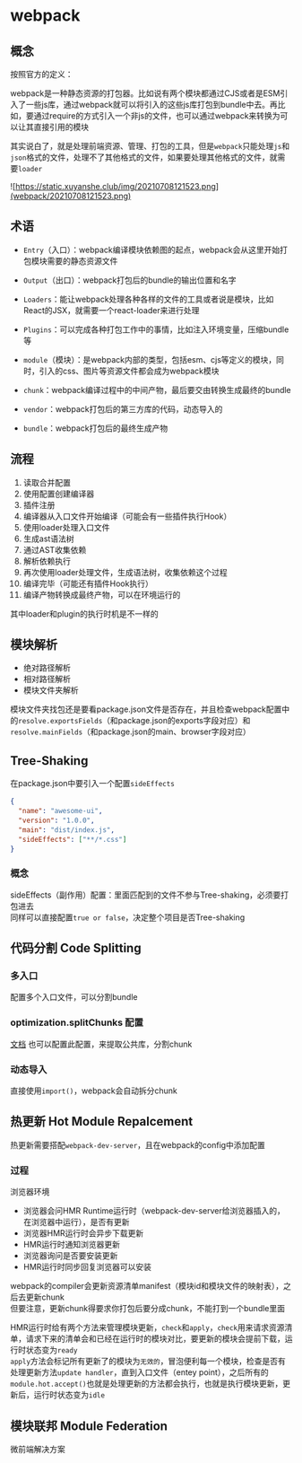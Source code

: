 # webpack

## 概念

按照官方的定义：

webpack是一种静态资源的打包器。比如说有两个模块都通过CJS或者是ESM引入了一些js库，通过webpack就可以将引入的这些js库打包到bundle中去。再比如，要通过require的方式引入一个非js的文件，也可以通过webpack来转换为可以让其直接引用的模块

其实说白了，就是处理前端资源、管理、打包的工具，但是`webpack`只能处理`js`和`json`格式的文件，处理不了其他格式的文件，如果要处理其他格式的文件，就需要`loader`

![https://static.xuyanshe.club/img/20210708121523.png](webpack/20210708121523.png)

## 术语

- `Entry`（入口）：webpack编译模块依赖图的起点，webpack会从这里开始打包模块需要的静态资源文件

- `Output`（出口）：webpack打包后的bundle的输出位置和名字

- `Loaders`：能让webpack处理各种各样的文件的工具或者说是模块，比如React的JSX，就需要一个react-loader来进行处理

- `Plugins`：可以完成各种打包工作中的事情，比如注入环境变量，压缩bundle等
- `module`（模块）：是webpack内部的类型，包括esm、cjs等定义的模块，同时，引入的css、图片等资源文件都会成为webpack模块
- `chunk`：webpack编译过程中的中间产物，最后要交由转换生成最终的bundle
- `vendor`：webpack打包后的第三方库的代码，动态导入的

- `bundle`：webpack打包后的最终生成产物

## 流程

1. 读取合并配置
2. 使用配置创建编译器
3. 插件注册
4. 编译器从入口文件开始编译（可能会有一些插件执行Hook）
5. 使用loader处理入口文件
6. 生成ast语法树
7. 通过AST收集依赖
8. 解析依赖执行
9. 再次使用loader处理文件，生成语法树，收集依赖这个过程
10. 编译完毕（可能还有插件Hook执行）
11. 编译产物转换成最终产物，可以在环境运行的

其中loader和plugin的执行时机是不一样的

## 模块解析
* 绝对路径解析
* 相对路径解析
* 模块文件夹解析

模块文件夹找包还是要看package.json文件是否存在，并且检查webpack配置中的`resolve.exportsFields`（和package.json的exports字段对应）和`resolve.mainFields`（和package.json的main、browser字段对应）

## Tree-Shaking
在package.json中要引入一个配置`sideEffects`
```json
{
  "name": "awesome-ui",
  "version": "1.0.0",
  "main": "dist/index.js",
  "sideEffects": ["**/*.css"]
}
```

### 概念
sideEffects（副作用）配置：里面匹配到的文件不参与Tree-shaking，必须要打包进去  
同样可以直接配置`true or false`，决定整个项目是否Tree-shaking


## 代码分割 Code Splitting
### 多入口
配置多个入口文件，可以分割bundle

### optimization.splitChunks 配置
[文档](https://webpack.js.org/plugins/split-chunks-plugin/#optimizationsplitchunks)
也可以配置此配置，来提取公共库，分割chunk

### 动态导入
直接使用`import()`，webpack会自动拆分chunk


## 热更新 Hot Module Repalcement

热更新需要搭配`webpack-dev-server`，且在webpack的config中添加配置

### 过程
浏览器环境
* 浏览器会问HMR Runtime运行时（webpack-dev-server给浏览器插入的，在浏览器中运行），是否有更新
* 浏览器HMR运行时会异步下载更新
* HMR运行时通知浏览器更新
* 浏览器询问是否要安装更新
* HMR运行时同步回复浏览器可以安装

webpack的compiler会更新资源清单manifest（模块id和模块文件的映射表），之后去更新chunk  
但要注意，更新chunk得要求你打包后要分成chunk，不能打到一个bundle里面  

HMR运行时给有两个方法来管理模块更新，`check`和`apply`，`check`用来请求资源清单，请求下来的清单会和已经在运行时的模块对比，要更新的模块会提前下载，运行时状态变为`ready`  
`apply`方法会标记所有更新了的模块为`无效的`，冒泡便利每一个模块，检查是否有处理更新方法`update handler`，直到入口文件（entey point），之后所有的`module.hot.accept()`也就是处理更新的方法都会执行，也就是执行模块更新，更新后，运行时状态变为`idle`

## 模块联邦 Module Federation

微前端解决方案
